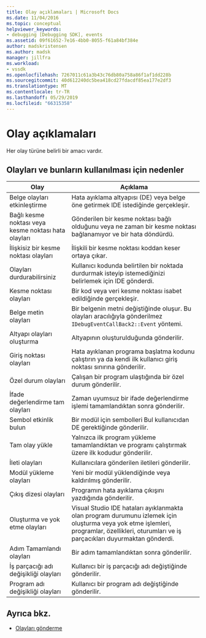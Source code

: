```yaml
---
title: Olay açıklamaları | Microsoft Docs
ms.date: 11/04/2016
ms.topic: conceptual
helpviewer_keywords:
- debugging [Debugging SDK], events
ms.assetid: 09f61652-7e16-4bb0-8055-f61a84bf384e
author: madskristensen
ms.author: madsk
manager: jillfra
ms.workload:
- vssdk
ms.openlocfilehash: 7267011c61a3b43c76db80a758a86f1af1dd228b
ms.sourcegitcommit: 40d612240dc5bea418cd27fdacdf85ea177e2df3
ms.translationtype: MT
ms.contentlocale: tr-TR
ms.lasthandoff: 05/29/2019
ms.locfileid: "66315358"
---
```

# <a name="event-descriptions"></a>Olay açıklamaları
Her olay türüne belirli bir amacı vardır.

## <a name="events-and-the-reasons-for-their-use"></a>Olayları ve bunların kullanılması için nedenler

|Olay|Açıklama|
|-----------|-----------------|
|Belge olayları etkinleştirme|Hata ayıklama altyapısı (DE) veya belge öne getirmek IDE istediğinde gerçekleşir.|
|Bağlı kesme noktası veya kesme noktası hata olayları|Gönderilen bir kesme noktası bağlı olduğunu veya ne zaman bir kesme noktası bağlanamıyor ve bir hata döndürdü.|
|İlişkisiz bir kesme noktası olayları|İlişkili bir kesme noktası koddan keser ortaya çıkar.|
|Olayları durdurabilirsiniz|Kullanıcı kodunda belirtilen bir noktada durdurmak isteyip istemediğinizi belirlemek için IDE gönderdi.|
|Kesme noktası olayları|Bir kod veya veri kesme noktası isabet edildiğinde gerçekleşir.|
|Belge metin olayları|Bir belgenin metni değiştiğinde oluşur. Bu olayları aracılığıyla gönderilmez `IDebugEventCallBack2::Event` yöntemi.|
|Altyapı olayları oluşturma|Altyapının oluşturulduğunda gönderilir.|
|Giriş noktası olayları|Hata ayıklanan programa başlatma kodunu çalıştırın ya da kendi ilk kullanıcı giriş noktası sınırına gönderilir.|
|Özel durum olayları|Çalışan bir program ulaştığında bir özel durum gönderilir.|
|İfade değerlendirme tam olayları|Zaman uyumsuz bir ifade değerlendirme işlemi tamamlandıktan sonra gönderilir.|
|Sembol etkinlik bulun|Bir modül için sembolleri Bul kullanıcıdan DE gerektiğinde gönderilir.|
|Tam olay yükle|Yalnızca ilk program yükleme tamamlandıktan ve programı çalıştırmak üzere ilk kodudur gönderilir.|
|İleti olayları|Kullanıcılara gönderilen iletileri gönderilir.|
|Modül yükleme olayları|Yeni bir modül yüklendiğinde veya kaldırılmış gönderilir.|
|Çıkış dizesi olayları|Programın hata ayıklama çıkışını yazdığında gönderilir.|
|Oluşturma ve yok etme olayları|Visual Studio IDE hataları ayıklanmakta olan program durumunu izlemek için oluşturma veya yok etme işlemleri, programlar, özellikleri, oturumları ve iş parçacıkları duyurmaktan gönderdi.|
|Adım Tamamlandı olayları|Bir adım tamamlandıktan sonra gönderilir.|
|İş parçacığı adı değişikliği olayları|Kullanıcı bir iş parçacığı adı değiştiğinde gönderilir.|
|Program adı değişikliği olayları|Kullanıcı bir program adı değiştiğinde gönderilir.|

## <a name="see-also"></a>Ayrıca bkz.
- [Olayları gönderme](../../extensibility/debugger/sending-events.md)